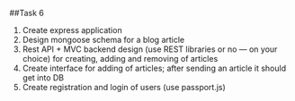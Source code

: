 ##Task 6

1. Create express application
2. Design mongoose schema for a blog article
3. Rest API + MVC backend design (use REST libraries or no — on your choice) for creating, adding and removing of articles
4. Create interface for adding of articles; after sending an article it should get into DB
5. Create registration and login of users (use passport.js)

